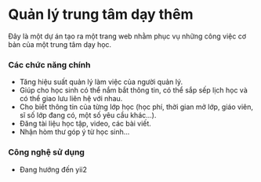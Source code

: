 # Quản lý trung tâm dạy thêm
  Đây là một dự án tạo ra một trang web nhằm phục vụ những công việc cơ bản của một trung tâm dạy học.
  
### Các chức năng chính
+ Tăng hiệu suất quản lý làm việc của người quản lý. 
+ Giúp cho học sinh có thể nắm bắt thông tin, có thể sắp sếp lịch học và có thể giao lưu liên hệ với nhau. 
+ Cho biết thông tin của từng lớp học (học phí, thời gian mở lớp, giáo viên, sĩ số lớp đang có, một số yêu cầu khác...).
+ Đăng tài liệu học tập, video, các bài viết. 
+ Nhận hòm thư góp ý từ học sinh...

### Công nghệ sử dụng
+ Đang hướng đến yii2
